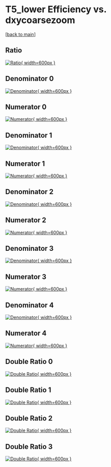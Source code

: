 # T5_lower Efficiency vs. dxycoarsezoom

[[back to main](./)]



## Ratio

[![Ratio](../mtv/var/T5_lower_loweta_321_0_eff_dxycoarsezoom.png){ width=600px }](../mtv/var/T5_lower_loweta_321_0_eff_dxycoarsezoom.pdf)

## Denominator 0

[![Denominator](../mtv/den/T5_lower_loweta_321_0_eff_dxycoarsezoom_den0.png){ width=600px }](../mtv/den/T5_lower_loweta_321_0_eff_dxycoarsezoom_den0.pdf)

## Numerator 0

[![Numerator](../mtv/num/T5_lower_loweta_321_0_eff_dxycoarsezoom_num0.png){ width=600px }](../mtv/num/T5_lower_loweta_321_0_eff_dxycoarsezoom_num0.pdf)

## Denominator 1

[![Denominator](../mtv/den/T5_lower_loweta_321_0_eff_dxycoarsezoom_den1.png){ width=600px }](../mtv/den/T5_lower_loweta_321_0_eff_dxycoarsezoom_den1.pdf)

## Numerator 1

[![Numerator](../mtv/num/T5_lower_loweta_321_0_eff_dxycoarsezoom_num1.png){ width=600px }](../mtv/num/T5_lower_loweta_321_0_eff_dxycoarsezoom_num1.pdf)

## Denominator 2

[![Denominator](../mtv/den/T5_lower_loweta_321_0_eff_dxycoarsezoom_den2.png){ width=600px }](../mtv/den/T5_lower_loweta_321_0_eff_dxycoarsezoom_den2.pdf)

## Numerator 2

[![Numerator](../mtv/num/T5_lower_loweta_321_0_eff_dxycoarsezoom_num2.png){ width=600px }](../mtv/num/T5_lower_loweta_321_0_eff_dxycoarsezoom_num2.pdf)

## Denominator 3

[![Denominator](../mtv/den/T5_lower_loweta_321_0_eff_dxycoarsezoom_den3.png){ width=600px }](../mtv/den/T5_lower_loweta_321_0_eff_dxycoarsezoom_den3.pdf)

## Numerator 3

[![Numerator](../mtv/num/T5_lower_loweta_321_0_eff_dxycoarsezoom_num3.png){ width=600px }](../mtv/num/T5_lower_loweta_321_0_eff_dxycoarsezoom_num3.pdf)

## Denominator 4

[![Denominator](../mtv/den/T5_lower_loweta_321_0_eff_dxycoarsezoom_den4.png){ width=600px }](../mtv/den/T5_lower_loweta_321_0_eff_dxycoarsezoom_den4.pdf)

## Numerator 4

[![Numerator](../mtv/num/T5_lower_loweta_321_0_eff_dxycoarsezoom_num4.png){ width=600px }](../mtv/num/T5_lower_loweta_321_0_eff_dxycoarsezoom_num4.pdf)

## Double Ratio 0

[![Double Ratio](../mtv/ratio/T5_lower_loweta_321_0_eff_dxycoarsezoom_ratio0.png){ width=600px }](../mtv/ratio/T5_lower_loweta_321_0_eff_dxycoarsezoom_ratio0.pdf)

## Double Ratio 1

[![Double Ratio](../mtv/ratio/T5_lower_loweta_321_0_eff_dxycoarsezoom_ratio1.png){ width=600px }](../mtv/ratio/T5_lower_loweta_321_0_eff_dxycoarsezoom_ratio1.pdf)

## Double Ratio 2

[![Double Ratio](../mtv/ratio/T5_lower_loweta_321_0_eff_dxycoarsezoom_ratio2.png){ width=600px }](../mtv/ratio/T5_lower_loweta_321_0_eff_dxycoarsezoom_ratio2.pdf)

## Double Ratio 3

[![Double Ratio](../mtv/ratio/T5_lower_loweta_321_0_eff_dxycoarsezoom_ratio3.png){ width=600px }](../mtv/ratio/T5_lower_loweta_321_0_eff_dxycoarsezoom_ratio3.pdf)

